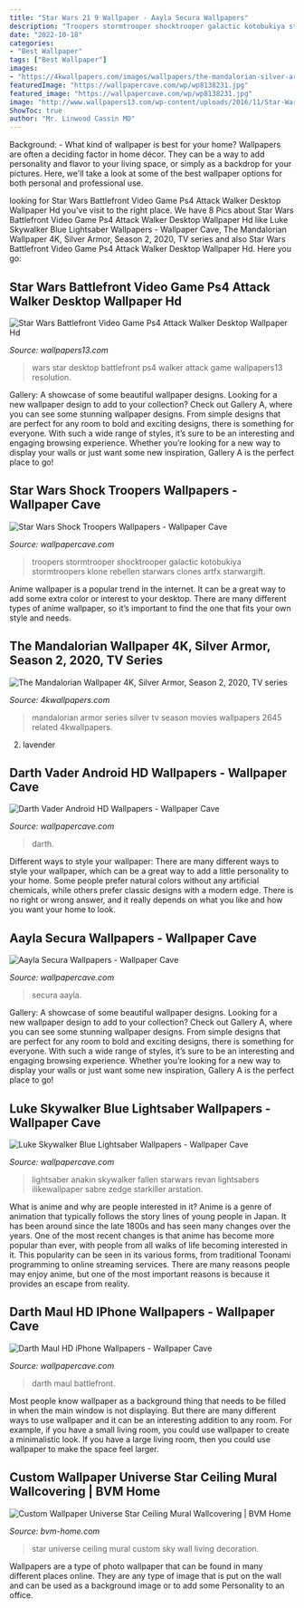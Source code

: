 ```yaml
---
title: "Star Wars 21 9 Wallpaper - Aayla Secura Wallpapers"
description: "Troopers stormtrooper shocktrooper galactic kotobukiya stormtroopers klone rebellen starwars clones artfx starwargift"
date: "2022-10-18"
categories:
- "Best Wallpaper"
tags: ["Best Wallpaper"]
images:
- "https://4kwallpapers.com/images/wallpapers/the-mandalorian-silver-armor-season-2-2020-tv-series-1170x2532-2645.jpg"
featuredImage: "https://wallpapercave.com/wp/wp8138231.jpg"
featured_image: "https://wallpapercave.com/wp/wp8138231.jpg"
image: "http://www.wallpapers13.com/wp-content/uploads/2016/11/Star-Wars-Battlefront-video-game-PS4-Attack-Walker-Desktop-Wallpaper-HD-2880x1620.jpg"
ShowToc: true
author: "Mr. Linwood Cassin MD"
---
```



Background: - What kind of wallpaper is best for your home?
Wallpapers are often a deciding factor in home décor. They can be a way to add personality and flavor to your living space, or simply as a backdrop for your pictures. Here, we'll take a look at some of the best wallpaper options for both personal and professional use.

	

		
looking for Star Wars Battlefront Video Game Ps4 Attack Walker Desktop Wallpaper Hd you've visit to the right place. We have 8 Pics about Star Wars Battlefront Video Game Ps4 Attack Walker Desktop Wallpaper Hd like Luke Skywalker Blue Lightsaber Wallpapers - Wallpaper Cave, The Mandalorian Wallpaper 4K, Silver Armor, Season 2, 2020, TV series and also Star Wars Battlefront Video Game Ps4 Attack Walker Desktop Wallpaper Hd. Here you go:
		
    
## Star Wars Battlefront Video Game Ps4 Attack Walker Desktop Wallpaper Hd

<img loading=lazy src="http://www.wallpapers13.com/wp-content/uploads/2016/11/Star-Wars-Battlefront-video-game-PS4-Attack-Walker-Desktop-Wallpaper-HD-2880x1620.jpg" onerror="this.onerror=null;this.src='https://tse4.mm.bing.net/th?id=OIP.ZjytHod_QNH39G4cIMVIJwHaEK&amp;pid=15.1';" alt="Star Wars Battlefront Video Game Ps4 Attack Walker Desktop Wallpaper Hd">

_Source: wallpapers13.com_

>wars star desktop battlefront ps4 walker attack game wallpapers13 resolution. 

	

Gallery: A showcase of some beautiful wallpaper designs.
Looking for a new wallpaper design to add to your collection? Check out Gallery A, where you can see some stunning wallpaper designs. From simple designs that are perfect for any room to bold and exciting designs, there is something for everyone. With such a wide range of styles, it’s sure to be an interesting and engaging browsing experience. Whether you’re looking for a new way to display your walls or just want some new inspiration, Gallery A is the perfect place to go!





	
	
    
## Star Wars Shock Troopers Wallpapers - Wallpaper Cave

<img loading=lazy src="https://wallpapercave.com/wp/wp8822769.jpg" onerror="this.onerror=null;this.src='https://tse4.mm.bing.net/th?id=OIP.wXhqmvOttqmpQmFRZgfnjgHaLH&amp;pid=15.1';" alt="Star Wars Shock Troopers Wallpapers - Wallpaper Cave">

_Source: wallpapercave.com_

>troopers stormtrooper shocktrooper galactic kotobukiya stormtroopers klone rebellen starwars clones artfx starwargift. 

	

Anime wallpaper is a popular trend in the internet. It can be a great way to add some extra color or interest to your desktop. There are many different types of anime wallpaper, so it’s important to find the one that fits your own style and needs.

    
## The Mandalorian Wallpaper 4K, Silver Armor, Season 2, 2020, TV Series

<img loading=lazy src="https://4kwallpapers.com/images/wallpapers/the-mandalorian-silver-armor-season-2-2020-tv-series-1170x2532-2645.jpg" onerror="this.onerror=null;this.src='https://tse4.mm.bing.net/th?id=OIP.Xa_6tRk2nYLPMKWfNW55jwHaQB&amp;pid=15.1';" alt="The Mandalorian Wallpaper 4K, Silver Armor, Season 2, 2020, TV series">

_Source: 4kwallpapers.com_

>mandalorian armor series silver tv season movies wallpapers 2645 related 4kwallpapers. 

	

2. lavender 

    
## Darth Vader Android HD Wallpapers - Wallpaper Cave

<img loading=lazy src="https://wallpapercave.com/wp/wp5702370.jpg" onerror="this.onerror=null;this.src='https://tse2.mm.bing.net/th?id=OIP.aSB_EJOHP31DJG5z5XKnpgHaJ6&amp;pid=15.1';" alt="Darth Vader Android HD Wallpapers - Wallpaper Cave">

_Source: wallpapercave.com_

>darth. 

	

Different ways to style your wallpaper:
There are many different ways to style your wallpaper, which can be a great way to add a little personality to your home. Some people prefer natural colors without any artificial chemicals, while others prefer classic designs with a modern edge. There is no right or wrong answer, and it really depends on what you like and how you want your home to look.

    
## Aayla Secura Wallpapers - Wallpaper Cave

<img loading=lazy src="https://wallpapercave.com/wp/wp7503099.jpg" onerror="this.onerror=null;this.src='https://tse4.mm.bing.net/th?id=OIP.FzLjbL3lSkPo-lLpauVp7QHaLH&amp;pid=15.1';" alt="Aayla Secura Wallpapers - Wallpaper Cave">

_Source: wallpapercave.com_

>secura aayla. 

	

Gallery: A showcase of some beautiful wallpaper designs.
Looking for a new wallpaper design to add to your collection? Check out Gallery A, where you can see some stunning wallpaper designs. From simple designs that are perfect for any room to bold and exciting designs, there is something for everyone. With such a wide range of styles, it’s sure to be an interesting and engaging browsing experience. Whether you’re looking for a new way to display your walls or just want some new inspiration, Gallery A is the perfect place to go!





	
	
    
## Luke Skywalker Blue Lightsaber Wallpapers - Wallpaper Cave

<img loading=lazy src="https://wallpapercave.com/wp/wp8138231.jpg" onerror="this.onerror=null;this.src='https://tse1.mm.bing.net/th?id=OIP._FbVqOHNrDeb91tCWMAcAQHaQC&amp;pid=15.1';" alt="Luke Skywalker Blue Lightsaber Wallpapers - Wallpaper Cave">

_Source: wallpapercave.com_

>lightsaber anakin skywalker fallen starwars revan lightsabers ilikewallpaper sabre zedge starkiller arstation. 

	

What is anime and why are people interested in it?
Anime is a genre of animation that typically follows the story lines of young people in Japan. It has been around since the late 1800s and has seen many changes over the years. One of the most recent changes is that anime has become more popular than ever, with people from all walks of life becoming interested in it. This popularity can be seen in its various forms, from traditional Toonami programming to online streaming services. There are many reasons people may enjoy anime, but one of the most important reasons is because it provides an escape from reality.

    
## Darth Maul HD IPhone Wallpapers - Wallpaper Cave

<img loading=lazy src="https://wallpapercave.com/wp/wp7556486.jpg" onerror="this.onerror=null;this.src='https://tse3.mm.bing.net/th?id=OIP.pveN4Dqvf4EioeHZpc6dLwHaNK&amp;pid=15.1';" alt="Darth Maul HD iPhone Wallpapers - Wallpaper Cave">

_Source: wallpapercave.com_

>darth maul battlefront. 

	

Most people know wallpaper as a background thing that needs to be filled in when the main window is not displaying. But there are many different ways to use wallpaper and it can be an interesting addition to any room. For example, if you have a small living room, you could use wallpaper to create a minimalistic look. If you have a large living room, then you could use wallpaper to make the space feel larger.

    
## Custom Wallpaper Universe Star Ceiling Mural Wallcovering | BVM Home

<img loading=lazy src="http://cdn.shopify.com/s/files/1/2537/8806/products/Custom-Photo-Wallpaper-Universe-Star-Sky-Living-Room-Ceiling-Fresco-European-Style-Home-Decoration-Wall-Art_1200x1200.jpg?v=1571609117" onerror="this.onerror=null;this.src='https://tse2.mm.bing.net/th?id=OIP.Z-q2GJW_0jZp6YNv-s0JmAHaHa&amp;pid=15.1';" alt="Custom Wallpaper Universe Star Ceiling Mural Wallcovering | BVM Home">

_Source: bvm-home.com_

>star universe ceiling mural custom sky wall living decoration. 

	



Wallpapers are a type of photo wallpaper that can be found in many different places online. They are any type of image that is put on the wall and can be used as a background image or to add some Personality to an office.

